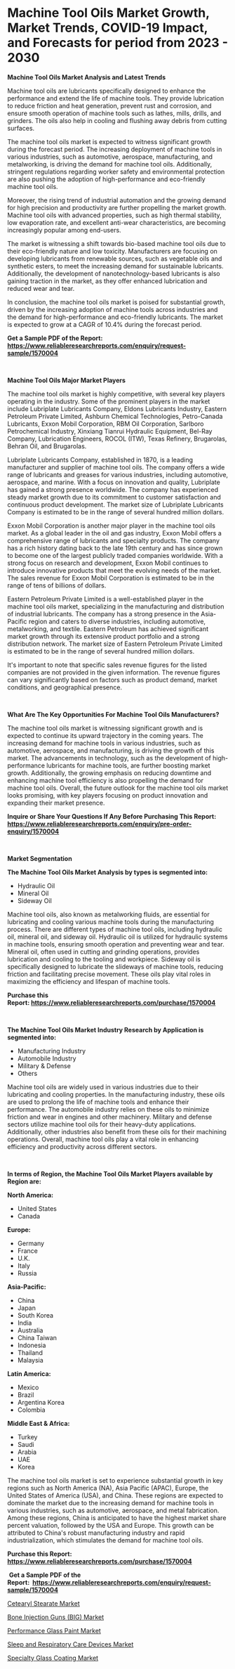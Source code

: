 <p><h1>Machine Tool Oils Market Growth, Market Trends, COVID-19 Impact, and Forecasts for period from 2023 - 2030</h1></p><p><strong>Machine Tool Oils Market Analysis and Latest Trends</strong></p>
<p><p>Machine tool oils are lubricants specifically designed to enhance the performance and extend the life of machine tools. They provide lubrication to reduce friction and heat generation, prevent rust and corrosion, and ensure smooth operation of machine tools such as lathes, mills, drills, and grinders. The oils also help in cooling and flushing away debris from cutting surfaces.</p><p>The machine tool oils market is expected to witness significant growth during the forecast period. The increasing deployment of machine tools in various industries, such as automotive, aerospace, manufacturing, and metalworking, is driving the demand for machine tool oils. Additionally, stringent regulations regarding worker safety and environmental protection are also pushing the adoption of high-performance and eco-friendly machine tool oils.</p><p>Moreover, the rising trend of industrial automation and the growing demand for high precision and productivity are further propelling the market growth. Machine tool oils with advanced properties, such as high thermal stability, low evaporation rate, and excellent anti-wear characteristics, are becoming increasingly popular among end-users.</p><p>The market is witnessing a shift towards bio-based machine tool oils due to their eco-friendly nature and low toxicity. Manufacturers are focusing on developing lubricants from renewable sources, such as vegetable oils and synthetic esters, to meet the increasing demand for sustainable lubricants. Additionally, the development of nanotechnology-based lubricants is also gaining traction in the market, as they offer enhanced lubrication and reduced wear and tear.</p><p>In conclusion, the machine tool oils market is poised for substantial growth, driven by the increasing adoption of machine tools across industries and the demand for high-performance and eco-friendly lubricants. The market is expected to grow at a CAGR of 10.4% during the forecast period.</p></p>
<p><strong>Get a Sample PDF of the Report:&nbsp; <a href="https://www.reliableresearchreports.com/enquiry/request-sample/1570004">https://www.reliableresearchreports.com/enquiry/request-sample/1570004</a></strong></p>
<p>&nbsp;</p>
<p><strong>Machine Tool Oils Major Market Players</strong></p>
<p><p>The machine tool oils market is highly competitive, with several key players operating in the industry. Some of the prominent players in the market include Lubriplate Lubricants Company, Eldons Lubricants Industry, Eastern Petroleum Private Limited, Ashburn Chemical Technologies, Petro-Canada Lubricants, Exxon Mobil Corporation, RBM Oil Corporation, Sarlboro Petrochemical Industry, Xinxiang Tianrui Hydraulic Equipment, Bel-Ray Company, Lubrication Engineers, ROCOL (ITW), Texas Refinery, Brugarolas, Behran Oil, and Brugarolas.</p><p>Lubriplate Lubricants Company, established in 1870, is a leading manufacturer and supplier of machine tool oils. The company offers a wide range of lubricants and greases for various industries, including automotive, aerospace, and marine. With a focus on innovation and quality, Lubriplate has gained a strong presence worldwide. The company has experienced steady market growth due to its commitment to customer satisfaction and continuous product development. The market size of Lubriplate Lubricants Company is estimated to be in the range of several hundred million dollars.</p><p>Exxon Mobil Corporation is another major player in the machine tool oils market. As a global leader in the oil and gas industry, Exxon Mobil offers a comprehensive range of lubricants and specialty products. The company has a rich history dating back to the late 19th century and has since grown to become one of the largest publicly traded companies worldwide. With a strong focus on research and development, Exxon Mobil continues to introduce innovative products that meet the evolving needs of the market. The sales revenue for Exxon Mobil Corporation is estimated to be in the range of tens of billions of dollars.</p><p>Eastern Petroleum Private Limited is a well-established player in the machine tool oils market, specializing in the manufacturing and distribution of industrial lubricants. The company has a strong presence in the Asia-Pacific region and caters to diverse industries, including automotive, metalworking, and textile. Eastern Petroleum has achieved significant market growth through its extensive product portfolio and a strong distribution network. The market size of Eastern Petroleum Private Limited is estimated to be in the range of several hundred million dollars.</p><p>It's important to note that specific sales revenue figures for the listed companies are not provided in the given information. The revenue figures can vary significantly based on factors such as product demand, market conditions, and geographical presence.</p></p>
<p>&nbsp;</p>
<p><strong>What Are The Key Opportunities For Machine Tool Oils Manufacturers?</strong></p>
<p><p>The machine tool oils market is witnessing significant growth and is expected to continue its upward trajectory in the coming years. The increasing demand for machine tools in various industries, such as automotive, aerospace, and manufacturing, is driving the growth of this market. The advancements in technology, such as the development of high-performance lubricants for machine tools, are further boosting market growth. Additionally, the growing emphasis on reducing downtime and enhancing machine tool efficiency is also propelling the demand for machine tool oils. Overall, the future outlook for the machine tool oils market looks promising, with key players focusing on product innovation and expanding their market presence.</p></p>
<p><strong>Inquire or Share Your Questions If Any Before Purchasing This Report: <a href="https://www.reliableresearchreports.com/enquiry/pre-order-enquiry/1570004">https://www.reliableresearchreports.com/enquiry/pre-order-enquiry/1570004</a></strong></p>
<p>&nbsp;</p>
<p><strong>Market Segmentation</strong></p>
<p><strong>The Machine Tool Oils Market Analysis by types is segmented into:</strong></p>
<p><ul><li>Hydraulic Oil</li><li>Mineral Oil</li><li>Sideway Oil</li></ul></p>
<p><p>Machine tool oils, also known as metalworking fluids, are essential for lubricating and cooling various machine tools during the manufacturing process. There are different types of machine tool oils, including hydraulic oil, mineral oil, and sideway oil. Hydraulic oil is utilized for hydraulic systems in machine tools, ensuring smooth operation and preventing wear and tear. Mineral oil, often used in cutting and grinding operations, provides lubrication and cooling to the tooling and workpiece. Sideway oil is specifically designed to lubricate the slideways of machine tools, reducing friction and facilitating precise movement. These oils play vital roles in maximizing the efficiency and lifespan of machine tools.</p></p>
<p><strong>Purchase this Report:&nbsp;<a href="https://www.reliableresearchreports.com/purchase/1570004">https://www.reliableresearchreports.com/purchase/1570004</a></strong></p>
<p>&nbsp;</p>
<p><strong>The Machine Tool Oils Market Industry Research by Application is segmented into:</strong></p>
<p><ul><li>Manufacturing Industry</li><li>Automobile Industry</li><li>Military & Defense</li><li>Others</li></ul></p>
<p><p>Machine tool oils are widely used in various industries due to their lubricating and cooling properties. In the manufacturing industry, these oils are used to prolong the life of machine tools and enhance their performance. The automobile industry relies on these oils to minimize friction and wear in engines and other machinery. Military and defense sectors utilize machine tool oils for their heavy-duty applications. Additionally, other industries also benefit from these oils for their machining operations. Overall, machine tool oils play a vital role in enhancing efficiency and productivity across different sectors.</p></p>
<p>&nbsp;</p>
<p><strong>In terms of Region, the Machine Tool Oils Market Players available by Region are:</strong></p>
<p>
    <p> <strong> North America: </strong>
        <ul>
            <li>United States</li>
            <li>Canada</li>
        </ul>
        </p> 
    <p> <strong> Europe: </strong>
        <ul>
            <li>Germany</li>
            <li>France</li>
            <li>U.K.</li>
            <li>Italy</li>
            <li>Russia</li>
        </ul>
        </p> 
    <p> <strong> Asia-Pacific: </strong>
        <ul>
            <li>China</li>
            <li>Japan</li>
            <li>South Korea</li>
            <li>India</li>
            <li>Australia</li>
            <li>China Taiwan</li>
            <li>Indonesia</li>
            <li>Thailand</li>
            <li>Malaysia</li>
        </ul>
        </p> 
    <p> <strong> Latin America: </strong>
        <ul>
            <li>Mexico</li>
            <li>Brazil</li>
            <li>Argentina Korea</li>
            <li>Colombia</li>
        </ul>
        </p> 
    <p> <strong> Middle East & Africa: </strong>
        <ul>
            <li>Turkey</li>
            <li>Saudi</li>
            <li>Arabia</li>
            <li>UAE</li>
            <li>Korea</li>
        </ul>
    </p>
    </p>
<p><p>The machine tool oils market is set to experience substantial growth in key regions such as North America (NA), Asia Pacific (APAC), Europe, the United States of America (USA), and China. These regions are expected to dominate the market due to the increasing demand for machine tools in various industries, such as automotive, aerospace, and metal fabrication. Among these regions, China is anticipated to have the highest market share percent valuation, followed by the USA and Europe. This growth can be attributed to China's robust manufacturing industry and rapid industrialization, which stimulates the demand for machine tool oils.</p></p>
<p><strong>Purchase this Report: <a href="https://www.reliableresearchreports.com/purchase/1570004">https://www.reliableresearchreports.com/purchase/1570004</a></strong></p>
<p>&nbsp;<strong>Get a Sample PDF of the Report:&nbsp;&nbsp;<a href="https://www.reliableresearchreports.com/enquiry/request-sample/1570004">https://www.reliableresearchreports.com/enquiry/request-sample/1570004</a></strong></p>
<p><strong></strong></p>
<p><p><a href="https://github.com/kuntayevaz/Market-Research-Report-List-1/blob/main/cetearyl-stearate-market.md">Cetearyl Stearate Market</a></p><p><a href="https://www.linkedin.com/pulse/bone-injection-guns-big-market-size-2023-2030-global-4yi0e/">Bone Injection Guns (BIG) Market</a></p><p><a href="https://medium.com/@aliwilldvm/performance-glass-paint-market-competitive-analysis-market-trends-and-forecast-to-2030-befb6348f5ff">Performance Glass Paint Market</a></p><p><a href="https://www.linkedin.com/pulse/sleep-respiratory-care-devices-market-share-amp-new-trends-yhkpe/">Sleep and Respiratory Care Devices Market</a></p><p><a href="https://medium.com/@dinafritsch/specialty-glass-coating-market-research-report-its-history-and-forecast-2023-to-2030-9ee06d0324d3">Specialty Glass Coating Market</a></p></p>
